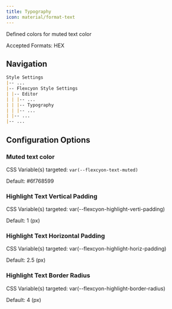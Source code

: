 ```yaml
---
title: Typography
icon: material/format-text
---
```


Defined colors for muted text color

Accepted Formats: HEX

## Navigation

```md
Style Settings
|-- ...
|-- Flexcyon Style Settings
| |-- Editor
| | |-- ...
| | |-- Typography
| | |-- ...
| |-- ...
|-- ...
```

## Configuration Options

### Muted text color

CSS Variable(s) targeted: `var(--flexcyon-text-muted)`

Default:
<span class="col-sqr" style="background-color: #6f768599"></span> #6f768599

### Highlight Text Vertical Padding

CSS Variable(s) targeted: var(--flexcyon-highlight-verti-padding)

Default: 1 (px)

### Highlight Text Horizontal Padding

CSS Variable(s) targeted: var(--flexcyon-highlight-horiz-padding)

Default: 2.5 (px)

### Highlight Text Border Radius

CSS Variable(s) targeted: var(--flexcyon-highlight-border-radius)

Default: 4 (px)
